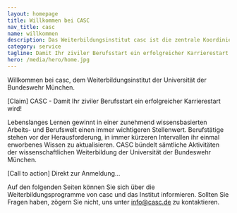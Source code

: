 ```yaml
---
layout: homepage
title: Willkommen bei CASC
nav_title: casc
name: willkommen
description: Das Weiterbildungsinstitut casc ist die zentrale Koordinierungs-, Betreuungs- und Beratungsstelle für die wissenschaftliche Weiterbildung der Universität der Bundeswehr München.
category: service
tagline: Damit Ihr ziviler Berufsstart ein erfolgreicher Karrierestart wird!
hero: /media/hero/home.jpg
---
```


Willkommen bei casc, dem Weiterbildungsinstitut der Universität der Bundeswehr München.

[Claim] CASC - Damit Ihr ziviler Berufsstart ein erfolgreicher Karrierestart wird!


Lebenslanges Lernen gewinnt in einer zunehmend wissensbasierten Arbeits- und Berufswelt einen immer wichtigeren Stellenwert. Berufstätige stehen vor der Herausforderung, in immer kürzeren Intervallen ihr einmal erworbenes Wissen zu aktualisieren. CASC bündelt sämtliche Aktivitäten der wissenschaftlichen Weiterbildung der Universität der Bundeswehr München.

[Call to action] Direkt zur Anmeldung…

Auf den folgenden Seiten können Sie sich über die Weiterbildungsprogramme von casc und das Institut informieren. Sollten Sie Fragen haben, zögern Sie nicht, uns unter  info@casc.de zu kontaktieren.


